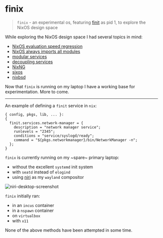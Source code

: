 # finix

> `finix` - an experimental os, featuring [finit](https://github.com/troglobit/finit) as pid 1, to explore the NixOS design space

While exploring the NixOS design space I had several topics in mind:

- [NixOS evaluation speed regression](https://github.com/NixOS/nixpkgs/issues/79943)
- [NixOS always imports all modules](https://github.com/NixOS/nixpkgs/issues/137168)
- [modular services](https://github.com/NixOS/nixpkgs/pull/372170)
- [decoupling services](https://discourse.nixos.org/t/pre-rfc-decouple-services-using-structured-typing/58257)
- [NixNG](https://github.com/nix-community/NixNG)
- [sixos](https://discourse.nixos.org/t/sixos-a-nix-os-without-systemd/58141)
- [nixbsd](https://github.com/nixos-bsd/nixbsd)

Now that `finix` is running on my laptop I have a working base for experimentation. More to come.

---

An example of defining a `finit` service in `nix`:

```
{ config, pkgs, lib, ... }:
{
  finit.services.network-manager = {
    description = "network manager service";
    runlevels = "2345";
    conditions = "service/syslogd/ready";
    command = "${pkgs.networkmanager}/bin/NetworkManager -n";
  };
}
```

`finix` is currently running on my ~spare~ primary laptop:

- without the excellent `systemd` init system
- with `seatd` instead of `elogind`
- using [niri](https://github.com/YaLTeR/niri) as my `wayland` compositor

![niri-desktop-screenshot](https://github.com/user-attachments/assets/3567af60-b090-43b8-87a2-984bcea85a3c)

`finix` initially ran:
- in an `incus` container
- in a `nspawn` container
- on `virtualbox`
- with `x11`

None of the above methods have been attempted in some time.
